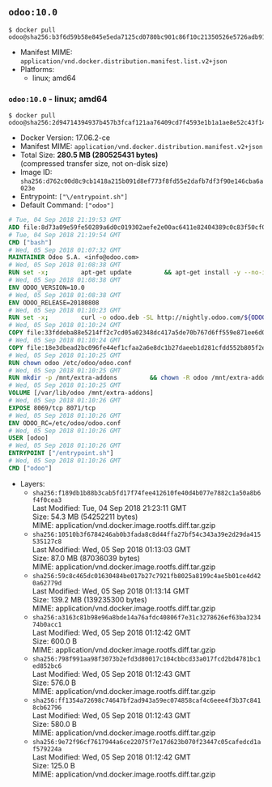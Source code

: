 ## `odoo:10.0`

```console
$ docker pull odoo@sha256:b3f6d59b58e845e5eda7125cd0780bc901c86f10c21350526e5726adb9131eba
```

-	Manifest MIME: `application/vnd.docker.distribution.manifest.list.v2+json`
-	Platforms:
	-	linux; amd64

### `odoo:10.0` - linux; amd64

```console
$ docker pull odoo@sha256:2d94714394937b457b3fcaf121aa76409cd7f4593e1b1a1ae8e52c43f14d4683
```

-	Docker Version: 17.06.2-ce
-	Manifest MIME: `application/vnd.docker.distribution.manifest.v2+json`
-	Total Size: **280.5 MB (280525431 bytes)**  
	(compressed transfer size, not on-disk size)
-	Image ID: `sha256:d762c00d8c9cb1418a215b091d8ef773f8fd55e2dafb7df3f90e146cba6a023e`
-	Entrypoint: `["\/entrypoint.sh"]`
-	Default Command: `["odoo"]`

```dockerfile
# Tue, 04 Sep 2018 21:19:53 GMT
ADD file:8d73a09e59fe50289a6d0c019302aefe2e00ac6411e82404389c0c83f50cf08a in / 
# Tue, 04 Sep 2018 21:19:54 GMT
CMD ["bash"]
# Wed, 05 Sep 2018 01:07:32 GMT
MAINTAINER Odoo S.A. <info@odoo.com>
# Wed, 05 Sep 2018 01:08:38 GMT
RUN set -x;         apt-get update         && apt-get install -y --no-install-recommends             ca-certificates             curl             node-less             python-gevent             python-pip             python-renderpm             python-support             python-watchdog         && curl -o wkhtmltox.deb -SL http://nightly.odoo.com/extra/wkhtmltox-0.12.1.2_linux-jessie-amd64.deb         && echo '40e8b906de658a2221b15e4e8cd82565a47d7ee8 wkhtmltox.deb' | sha1sum -c -         && dpkg --force-depends -i wkhtmltox.deb         && apt-get -y install -f --no-install-recommends         && apt-get purge -y --auto-remove -o APT::AutoRemove::RecommendsImportant=false -o APT::AutoRemove::SuggestsImportant=false npm         && rm -rf /var/lib/apt/lists/* wkhtmltox.deb         && pip install psycogreen==1.0
# Wed, 05 Sep 2018 01:08:38 GMT
ENV ODOO_VERSION=10.0
# Wed, 05 Sep 2018 01:08:38 GMT
ENV ODOO_RELEASE=20180808
# Wed, 05 Sep 2018 01:10:23 GMT
RUN set -x;         curl -o odoo.deb -SL http://nightly.odoo.com/${ODOO_VERSION}/nightly/deb/odoo_${ODOO_VERSION}.${ODOO_RELEASE}_all.deb         && echo '98736953010be3c578f4b9eb1c7e2c87da93a7bd odoo.deb' | sha1sum -c -         && dpkg --force-depends -i odoo.deb         && apt-get update         && apt-get -y install -f --no-install-recommends         && rm -rf /var/lib/apt/lists/* odoo.deb
# Wed, 05 Sep 2018 01:10:24 GMT
COPY file:33fddeba88e5214ff2c7cd05a02348dc417a5de70b767d6ff559e871ee6d046a in / 
# Wed, 05 Sep 2018 01:10:24 GMT
COPY file:18e3dbead2bc096fe44ef1cfaa2a6e8dc1b27daeeb1d281cfdd552b805f2e767 in /etc/odoo/ 
# Wed, 05 Sep 2018 01:10:25 GMT
RUN chown odoo /etc/odoo/odoo.conf
# Wed, 05 Sep 2018 01:10:25 GMT
RUN mkdir -p /mnt/extra-addons         && chown -R odoo /mnt/extra-addons
# Wed, 05 Sep 2018 01:10:25 GMT
VOLUME [/var/lib/odoo /mnt/extra-addons]
# Wed, 05 Sep 2018 01:10:26 GMT
EXPOSE 8069/tcp 8071/tcp
# Wed, 05 Sep 2018 01:10:26 GMT
ENV ODOO_RC=/etc/odoo/odoo.conf
# Wed, 05 Sep 2018 01:10:26 GMT
USER [odoo]
# Wed, 05 Sep 2018 01:10:26 GMT
ENTRYPOINT ["/entrypoint.sh"]
# Wed, 05 Sep 2018 01:10:26 GMT
CMD ["odoo"]
```

-	Layers:
	-	`sha256:f189db1b88b3cab5fd17f74fee412610fe40d4b077e7882c1a50a8b6f4f0cea3`  
		Last Modified: Tue, 04 Sep 2018 21:23:11 GMT  
		Size: 54.3 MB (54252211 bytes)  
		MIME: application/vnd.docker.image.rootfs.diff.tar.gzip
	-	`sha256:10510b3f6784246ab0b3fada8c8d44ffa27bf54c343a39e2d29da415535127c8`  
		Last Modified: Wed, 05 Sep 2018 01:13:03 GMT  
		Size: 87.0 MB (87036039 bytes)  
		MIME: application/vnd.docker.image.rootfs.diff.tar.gzip
	-	`sha256:59c8c465dc01630484be017b27c7921fb8025a8199c4ae5b01ce4d420a62779d`  
		Last Modified: Wed, 05 Sep 2018 01:13:14 GMT  
		Size: 139.2 MB (139235300 bytes)  
		MIME: application/vnd.docker.image.rootfs.diff.tar.gzip
	-	`sha256:a3163c81b98e96a8bde14a76afdc40806f7e31c3278626ef63ba323474b0acc1`  
		Last Modified: Wed, 05 Sep 2018 01:12:42 GMT  
		Size: 600.0 B  
		MIME: application/vnd.docker.image.rootfs.diff.tar.gzip
	-	`sha256:798f991aa98f3073b2efd3d80017c104cbbcd33a017fcd2bd4781bc1ed852bc6`  
		Last Modified: Wed, 05 Sep 2018 01:12:43 GMT  
		Size: 576.0 B  
		MIME: application/vnd.docker.image.rootfs.diff.tar.gzip
	-	`sha256:ff1354a72698c74647bf2ad943a59ec074858caf4c6eee4f3b37c8418cb62796`  
		Last Modified: Wed, 05 Sep 2018 01:12:43 GMT  
		Size: 580.0 B  
		MIME: application/vnd.docker.image.rootfs.diff.tar.gzip
	-	`sha256:9e72f96cf7617944a6ce22075f7e17d623b070f23447c05cafedcd1af579224a`  
		Last Modified: Wed, 05 Sep 2018 01:12:42 GMT  
		Size: 125.0 B  
		MIME: application/vnd.docker.image.rootfs.diff.tar.gzip
